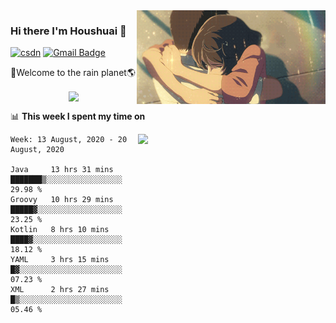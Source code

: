 <img  align='right' height="150" src="https://github.com/LikeRainDay/LikeRainDay/blob/master/pic/img_rain_1.gif?raw=true">



### Hi there I'm Houshuai :lemon:

[![csdn](https://img.shields.io/badge/-csdn-c14438?style=flat-square&logo=c&logoColor=white)](https://blog.csdn.net/qq_15807167)
[![Gmail Badge](https://img.shields.io/badge/-gmail-c14438?style=flat-square&logo=Gmail&logoColor=white&link=mailto:houshuai0816@gmail.com)](mailto:houshuai0816@gmail.com)

🚀Welcome to the rain planet🌎

<center>
<img align='center'  src="https://source.unsplash.com/random/1200x600">
</center>

📊 **This week I spent my time on**

<img align='right'   width="300" src="https://github-readme-stats.vercel.app/api?username=LikeRainDay&show_icons=true&title_color=fff&icon_color=79ff97&text_color=9f9f9f&bg_color=151515">

<!--START_SECTION:waka-->
```text
Week: 13 August, 2020 - 20 August, 2020

Java     13 hrs 31 mins  ███████▒░░░░░░░░░░░░░░░░░   29.98 % 
Groovy   10 hrs 29 mins  █████▓░░░░░░░░░░░░░░░░░░░   23.25 % 
Kotlin   8 hrs 10 mins   ████▓░░░░░░░░░░░░░░░░░░░░   18.12 % 
YAML     3 hrs 15 mins   █▓░░░░░░░░░░░░░░░░░░░░░░░   07.23 % 
XML      2 hrs 27 mins   █▒░░░░░░░░░░░░░░░░░░░░░░░   05.46 % 
```
<!--END_SECTION:waka-->
